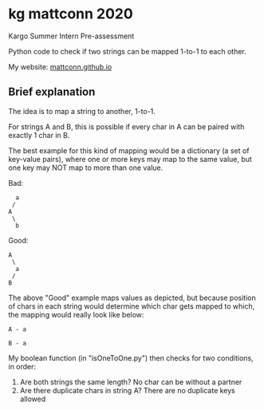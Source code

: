 # kg mattconn 2020

Kargo Summer Intern Pre-assessment

Python code to check if two strings can be mapped 1-to-1 to each other.

My website: [mattconn.github.io](mattconn.github.io)

## Brief explanation

The idea is to map a string to another, 1-to-1.  

For strings A and B, this is possible if every char in A can be paired with exactly 1 char in B.

The best example for this kind of mapping would be a dictionary (a set of key-value pairs), where one or more keys may map to the same value, but one key may NOT map to more than one value.

Bad:
```
  a
 /
A
 \
  b
```

Good:
```
A 
 \
  a
 /
B
```

The above "Good" example maps values as depicted, but because position of chars in each string would determine which char gets mapped to which, the mapping would really look like below:

```
A - a

B - a
```

My boolean function (in "isOneToOne.py") then checks for two conditions, in order:
1. Are both strings the same length? No char can be without a partner
2. Are there duplicate chars in string A? There are no duplicate keys allowed

